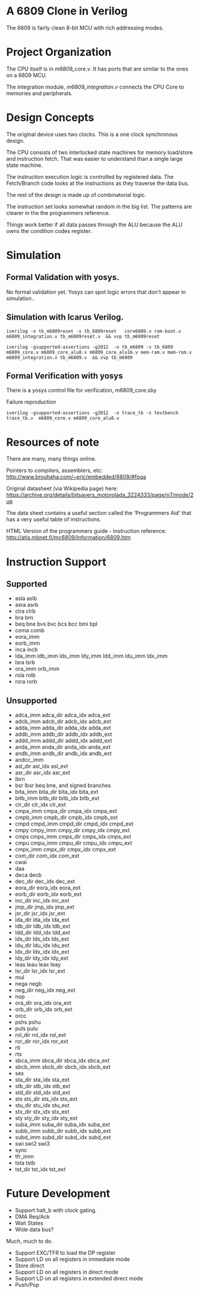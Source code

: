 # A 6809 Clone in Verilog 

The 6809 is fairly clean 8-bit MCU with rich addressing modes.  

# Project Organization

The CPU itself is in *m6809_core.v*.  It has ports that are similar to the ones 
on a 6809 MCU.  

The integration module, *m6809_integration.v* connects the CPU Core to memories
and peripherals.  

# Design Concepts

The original device uses two clocks.   This is a one clock synchronous design.  

The CPU consists of two interlocked state machines for memory load/store and 
instruction fetch.  That was easier to understand than a single large state machine.

The instruction execution logic is controlled by registered data.   The Fetch/Branch 
code looks at the instructions as they traverse the data bus.

The rest of the design is made up of combinatorial logic. 

The instruction set looks somewhat random in the big list.  The patterns are 
clearer in the the programmers reference.

Things work better if all data passes through the ALU because the ALU owns the 
condition codes register. 

# Simulation

## Formal Validation with yosys. 

No formal validation yet.   Yosys can spot logic errors that don't appear in simulation.. 

## Simulation with Icarus Verilog.  

```iverilog -o tb_m6809reset -s tb_6809reset   core6809.v rom-boot.v m6809_integration.v tb_m6809reset.v  && vvp tb_m6809reset```

```iverilog -gsupported-assertions -g2012  -o tb_m6809 -s tb_6809   m6809_core.v m6809_core_alu8.v m6809_core_alu16.v mem-ram.v mem-rom.v m6809_integration.v tb_m6809.v  && vvp tb_m6809```

## Formal Verification with yosys

There is a yosys control file for verification, m6809_core.sby 

Failure reproduction

```iverilog -gsupported-assertions -g2012  -o trace_tb -s testbench trace_tb.v  m6809_core.v m6809_core_alu8.v```


# Resources of note

There are many, many things online.  

Pointers to compilers, assemblers, etc: http://www.brouhaha.com/~eric/embedded/6809/#fpga

Original datasheet (via Wikipedia page) here: https://archive.org/details/bitsavers_motorolada_3224333/page/n7/mode/2up 

The data sheet contains a useful section called the 'Programmers Aid' that 
has a very useful table of instructions.

HTML Version of the programmers guide - Instruction reference: http://atjs.mbnet.fi/mc6809/Information/6809.htm

# Instruction Support 

## Supported
- asla aslb
- asra asrb
- clra clrb
- bra brn
- beq bne bvs bvc bcs bcc bmi bpl 
- coma comb
- eora_imm 
- eorb_imm 
- inca incb
- lda_imm ldb_imm lds_imm ldy_imm ldd_imm ldu_imm ldx_imm
- lsra lsrb
- ora_imm orb_imm
- rola rolb
- rora rorb

## Unsupported   

- adca_imm adca_dir adca_idx adca_ext
- adcb_imm adcb_dir adcb_idx adcb_ext
- adda_imm adda_dir adda_idx adda_ext
- addb_imm addb_dir addb_idx addb_ext
- addd_imm addd_dir addd_idx addd_ext
- anda_imm anda_dir anda_idx anda_ext
- andb_imm andb_dir andb_idx andb_ext
- andcc_imm
- asl_dir asl_idx asl_ext
- asr_dir asr_idx asr_ext
- lbrn
- bsr lbsr beq bne, and signed branches  
- bita_imm bita_dir bita_idx bita_ext
- bitb_imm bitb_dir bitb_idx bitb_ext
- clr_dir clr_idx clr_ext
- cmpa_imm cmpa_dir cmpa_idx cmpa_ext
- cmpb_imm cmpb_dir cmpb_idx cmpb_ext
- cmpd cmpd_imm cmpd_dir cmpd_idx cmpd_ext
- cmpy cmpy_imm cmpy_dir cmpy_idx cmpy_ext
- cmps cmps_imm cmps_dir cmps_idx cmps_ext
- cmpu cmpu_imm cmpu_dir cmpu_idx cmpu_ext
- cmpx_imm cmpx_dir cmpx_idx cmpx_ext
- com_dir com_idx com_ext
- cwai
- daa
- deca decb
- dec_dir dec_idx dec_ext
- eora_dir eora_idx eora_ext
- eorb_dir eorb_idx eorb_ext
- inc_dir inc_idx inc_ext
- jmp_dir jmp_idx jmp_ext
- jsr_dir jsr_idx jsr_ext
- lda_dir lda_idx lda_ext
- ldb_dir ldb_idx ldb_ext
- ldd_dir ldd_idx ldd_ext
- lds_dir lds_idx lds_ext
- ldu_dir ldu_idx ldu_ext
- ldx_dir ldx_idx ldx_ext
- ldy_dir ldy_idx ldy_ext
- leas leau leax leay
- lsr_dir lsr_idx lsr_ext
- mul
- nega negb
- neg_dir neg_idx neg_ext
- nop
- ora_dir ora_idx ora_ext
- orb_dir orb_idx orb_ext
- orcc
- pshs pshu
- puls pulu
- rol_dir rol_idx rol_ext
- ror_dir ror_idx ror_ext
- rti
- rts
- sbca_imm sbca_dir sbca_idx sbca_ext
- sbcb_imm sbcb_dir sbcb_idx sbcb_ext
- sex
- sta_dir sta_idx sta_ext
- stb_dir stb_idx stb_ext 
- std_dir std_idx std_ext
- sts sts_dir sts_idx sts_ext
- stu_dir stu_idx stu_ext
- stx_dir stx_idx stx_ext
- sty sty_dir sty_idx sty_ext
- suba_imm suba_dir suba_idx suba_ext
- subb_imm subb_dir subb_idx subb_ext
- subd_imm subd_dir subd_idx subd_ext
- swi swi2 swi3
- sync 
- tfr_imm
- tsta tstb
- tst_dir tst_idx tst_ext
 
# Future Development 

- Support halt_b with clock gating.
- DMA Req/Ack 
- Wait States 
- Wide data bus? 

Much, much to do.
- Support EXC/TFR to load the DP register
- Support LD on all registers in immediate mode
- Store direct 
- Support LD on all registers in direct mode
- Support LD on all registers in extended direct mode
- Push/Pop




